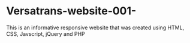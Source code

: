 # Versatrans-website-001-
 This is an informative responsive website that was created using HTML, CSS, Javscript, jQuery and PHP
